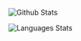 ![Github Stats](https://github-readme-stats.vercel.app/api?username=hidejec&show_icons=true)

![Languages Stats](https://github-readme-stats.vercel.app/api/top-langs/?username=hidejec&layout=compact&hide=html)
